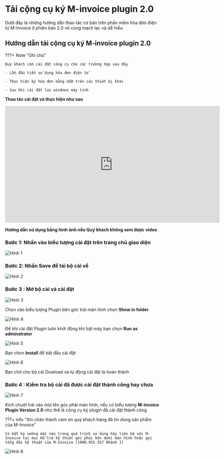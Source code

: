 # **Tải cộng cụ ký M-invoice plugin 2.0**

Dưới đây là những hướng dẫn thao tác cơ bản trên phần mềm hóa đơn điện tử M-Invoice ở phiên bản 2.0 vô cùng mạch lạc và dễ hiểu.

## **Hướng dẫn tải cộng cụ ký M-invoice plugin 2.0**

???+ Note "Ghi chú"

    Quý khách cần cài đặt công cụ cho các trường hợp sau đây

    - Lần đầu tiền sử dụng hóa đơn điện tử

    - Thực hiện ký hóa đơn bằng USB trên các thiêt bị khác

    - Sau khi cài đặt lại windows máy tính

**Thao tác cài đặt và thực hiện như sau**

<iframe width="700" height="380" src="https://www.youtube.com/embed/F6DglkasLP0?si=HyRlvORlPPJXWSJA" title="YouTube video player" frameborder="0" allow="accelerometer; autoplay; clipboard-write; encrypted-media; gyroscope; picture-in-picture; web-share" referrerpolicy="strict-origin-when-cross-origin" allowfullscreen></iframe>

**Hướng dẫn sử dụng bằng hình ảnh nếu Quý khách không xem được video**

### Bước 1: Nhấn vào biểu tượng cài đặt trên trang chủ giao diện

![Hình 1](../../assets/images/invoice2/2.0_plugin_1.png)

### Bước 2: Nhấn Save để tải bộ cài về

![Hình 2](../../assets/images/invoice2/2.0_plugin_2.png)

### Bước 3 : Mở bộ cài và cài đặt

![Hình 3](../../assets/images/invoice2/2.0_plugin_3.png)

Chọn vào biểu tượng Plugin bên góc trái màn hình chọn **Show in folder**

![Hình 4](../../assets/images/invoice2/2.0_plugin_4.png)

Để khi cài đặt Plugin luôn khởi động khi bật máy bạn chọn **Run as adminstrator**

![Hình 5](../../assets/images/invoice2/2.0_plugin_5.png)

Bạn chon **Install** để bắt đầu cài đặt

![Hình 6](../../assets/images/invoice2/2.0_plugin_6.png)

Bạn chờ cho bộ cài Dowload và tự động cài đặt là hoàn thành

### Bước 4 : Kiểm tra bộ cài đã được cài đặt thành công hay chưa

![Hình 7](../../assets/images/invoice2/2.0_plugin_7.png)

Kích chuột trái vào mũi tên góc phải màn hình, nếu có biểu tượng **M-invoice Plugin Version 2.0** như thế là công cụ ký plugin đã cài đặt thành công

???+ info "Xin chân thành cảm ơn quý khách hàng đã tin dùng sản phẩm của M-Invoice"

    Có bất kỳ vướng mắc nào trong quá trình sử dụng hãy liên hệ với M-Invoice tại mục Hỗ trợ kỹ thuật góc phải bên dưới màn hình hoặc gọi tổng đài kỹ thuật của M-Invoice (1900.955.557 Nhánh 1)

![Hình 8](../../assets/images/invoice2/hotro.png)
